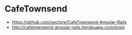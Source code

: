 # CafeTownsend
 * https://github.com/sectore/CafeTownsend-Angular-Rails
 * http://cafetownsend-angular-rails.herokuapp.com/login

